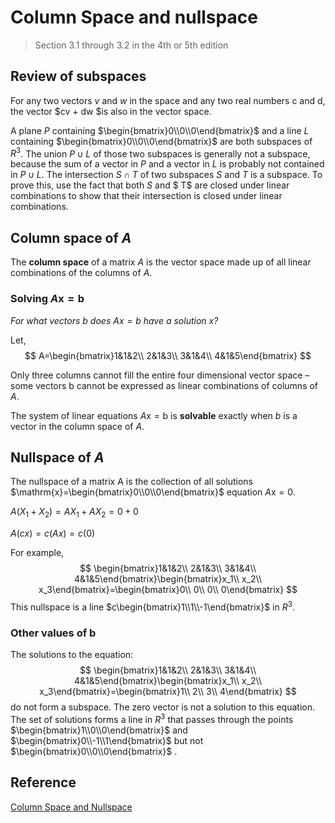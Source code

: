 # Column Space and nullspace

> Section 3.1 through 3.2 in the 4th or 5th edition 

## Review of subspaces

For any two vectors $v$ and $w$ in the space and any two real numbers c and d, the vector $cv + dw $is also in the vector space.  

A plane $P$ containing $\begin{bmatrix}0\\0\\0\end{bmatrix}$ and a line $L$ containing $\begin{bmatrix}0\\0\\0\end{bmatrix}$ are both subspaces of $R^3$. The union $P ∪ L$ of those two subspaces is generally not a subspace, because the sum of a vector in $P$ and a vector in $L$ is probably not contained in $P ∪ L$. The intersection $S ∩ T$ of two subspaces $S$ and $T$ is a subspace. To prove this, use the fact that both $S$ and $ T$ are closed under linear combinations to show that their intersection is closed under linear combinations.  

## Column space of $A$ 

The **column space** of a matrix $A$ is the vector space made up of all linear combinations of the columns of $A$.  

### Solving $A\mathrm{x}=\mathrm{b}$

*For what vectors $\mathrm{b}$ does $A\mathrm{x}=\mathrm{b}$ have a solution $\mathrm{x}$?* 

Let,
$$
A=\begin{bmatrix}1&1&2\\
2&1&3\\
3&1&4\\
4&1&5\end{bmatrix}
$$

Only three columns cannot fill the entire four dimensional vector space – some vectors $\mathrm{b}$ cannot be expressed as linear combinations of columns of $A$.  

The system of linear equations $A\mathrm{x}=\mathrm{b}$ is **solvable** exactly when $b$ is a vector in the column space of $A$.  

## Nullspace of $A$ 

The nullspace of a matrix A is the collection of all solutions $\mathrm{x}=\begin{bmatrix}0\\0\\0\end{bmatrix}$ equation $A\mathrm{x} = 0$.  

$A(X_1+X_2) =AX_1+AX_2=0+0$

$A(cx)=c(Ax)=c(0)$

For example,
$$
\begin{bmatrix}1&1&2\\
2&1&3\\
3&1&4\\
4&1&5\end{bmatrix}\begin{bmatrix}x_1\\
x_2\\
x_3\end{bmatrix}=\begin{bmatrix}0\\
0\\
0\\
0\end{bmatrix}
$$
This nullspace is a line $c\begin{bmatrix}1\\1\\-1\end{bmatrix}$ in $R^3$.

 ### Other values of b 

The solutions to the equation: 
$$
\begin{bmatrix}1&1&2\\
2&1&3\\
3&1&4\\
4&1&5\end{bmatrix}\begin{bmatrix}x_1\\
x_2\\
x_3\end{bmatrix}=\begin{bmatrix}1\\
2\\
3\\
4\end{bmatrix}
$$
do not form a subspace. The zero vector is not a solution to this equation. The set of solutions forms a line in $R^3$ that passes through the points $\begin{bmatrix}1\\0\\0\end{bmatrix}$ and $\begin{bmatrix}0\\-1\\1\end{bmatrix}$ but not $\begin{bmatrix}0\\0\\0\end{bmatrix}$ .  

## Reference

[Column Space and Nullspace](https://ocw.mit.edu/courses/mathematics/18-06sc-linear-algebra-fall-2011/ax-b-and-the-four-subspaces/column-space-and-nullspace/MIT18_06SCF11_Ses1.6sum.pdf )